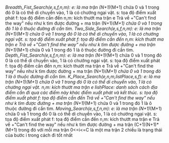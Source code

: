 *Breadth_Fist_Search(e,s,f,n,m):
e: là ma trận (N+1)*(M+1) chứa 0 và 1 trong đó 0 là có thể di chuyển vào, 1 là có chướng ngại vật.
s: tọa độ điểm xuất phát
f: tọa độ điểm cần đến
n,m: kích thướt ma trận e
Trả về
    +"Can't find the way" nếu như k tìm được đường
    + ma trận (N+1)*(M+1) chứa 0 và 1 trong đó 1 là ô thuộc đường đi cần tìm. 
*Two_Side_Search(e,s,f,n,m):
e: là ma trận (N+1)*(M+1) chứa 0 và 1 trong đó 0 là có thể di chuyển vào, 1 là có chướng ngại vật.
s: tọa độ điểm xuất phát
f: tọa độ điểm cần đến
n,m: kích thướt ma trận e
Trả về
    +"Can't find the way" nếu như k tìm được đường
    + ma trận (N+1)*(M+1) chứa 0 và 1 trong đó 1 là ô thuộc đường đi cần tìm. 
*Depth_Fist_Search(e,s,f,n,m):
e: là ma trận (N+1)*(M+1) chứa 0 và 1 trong đó 0 là có thể di chuyển vào, 1 là có chướng ngại vật.
s: tọa độ điểm xuất phát
f: tọa độ điểm cần đến
n,m: kích thướt ma trận e
Trả về
    +"Can't find the way" nếu như k tìm được đường
    + ma trận (N+1)*(M+1) chứa 0 và 1 trong đó 1 là ô thuộc đường đi cần tìm. 
*K_Place_Search(e,n,m,listPlace,s,f):
e: là ma trận (N+1)*(M+1) chứa 0 và 1 trong đó 0 là có thể di chuyển vào, 1 là có chướng ngại vật.
n,m: kích thướt ma trận e
lishPlace: danh sách cách địa điểm cần đi qua các điểm này khác điểm xuất phát và kết thúc. 
s: tọa độ điểm xuất phát
f: tọa độ điểm cần đến
Trả về
    +"Can't find the way" nếu như k tìm được đường
    + ma trận (N+1)*(M+1) chứa 0 và 1 trong đó 1 là ô thuộc đường đi cần tìm.
*Moving_Search(e,s,f,n,m):
e: là ma trận (N+1)*(M+1) chứa 0 và 1 trong đó 0 là có thể di chuyển vào, 1 là có chướng ngại vật.
s: tọa độ điểm xuất phát
f: tọa độ điểm cần đến
n,m: kích thướt ma trận e
Trả về
    +"Can't find the way" nếu như k tìm được đường
    + ma trận (C+1)(N+1)*(M+1) trong đó với mỗi ma trận 0<=i<=C là một ma trận 2 chiều là trạng thái của bước i trong cách đi tốt nhất


